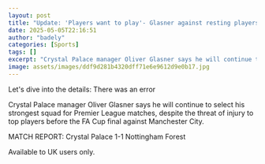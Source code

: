 ```yaml
---
layout: post
title: "Update: 'Players want to play'- Glasner against resting players for FA Cup final"
date: 2025-05-05T22:16:51
author: "badely"
categories: [Sports]
tags: []
excerpt: "Crystal Palace manager Oliver Glasner says he will continue to select his strongest squad for Premier League matches, despite the threat of injury to "
image: assets/images/ddf9d281b4320dff71e6e9612d9e0b17.jpg
---
```


Let's dive into the details: There was an error

Crystal Palace manager Oliver Glasner says he will continue to select his strongest squad for Premier League matches, despite the threat of injury to top players before the FA Cup final against Manchester City.

MATCH REPORT: Crystal Palace 1-1 Nottingham Forest

Available to UK users only.

